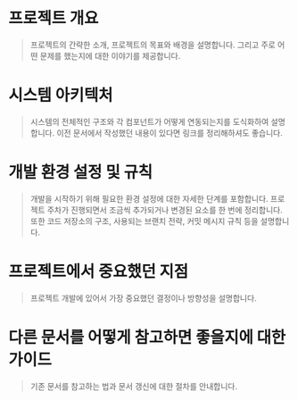 # 프로젝트 개요
> 프로젝트의 간략한 소개, 프로젝트의 목표와 배경을 설명합니다. 그리고 주로 어떤 문제를 했는지에 대한 이야기를 제공합니다.

# 시스템 아키텍처
> 시스템의 전체적인 구조와 각 컴포넌트가 어떻게 연동되는지를 도식화하여 설명합니다. 이전 문서에서 작성했던 내용이 있다면 링크를 정리해하셔도 좋습니다.

# 개발 환경 설정 및 규칙
> 개발을 시작하기 위해 필요한 환경 설정에 대한 자세한 단계를 포함합니다. 프로젝트 주차가 진행되면서 조금씩 추가되거나 변경된 요소를 한 번에 정리합니다. 또한 코드 저장소의 구조, 사용되는 브랜치 전략, 커밋 메시지 규칙 등을 설명합니다.

# 프로젝트에서 중요했던 지점
> 프로젝트 개발에 있어서 가장 중요했던 결정이나 방향성을 설명합니다.

# 다른 문서를 어떻게 참고하면 좋을지에 대한 가이드
> 기존 문서를 참고하는 법과 문서 갱신에 대한 절차를 안내합니다.
